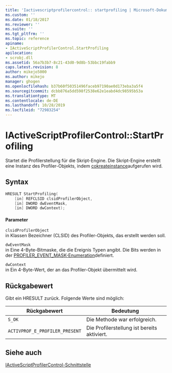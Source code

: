 ```yaml
---
title: 'Iactivescriptprofilercontrol:: startprofiling | Microsoft-Dokumentation'
ms.custom: ''
ms.date: 01/18/2017
ms.reviewer: ''
ms.suite: ''
ms.tgt_pltfrm: ''
ms.topic: reference
apiname:
- IActiveScriptProfilerControl.StartProfiling
apilocation:
- scrobj.dll
ms.assetid: 56a7b3b7-8c21-43d0-9d8b-53bbc19fabb9
caps.latest.revision: 8
author: mikejo5000
ms.author: mikejo
manager: ghogen
ms.openlocfilehash: b37b60f50351496faceb97190ae0d173eba3a5f4
ms.sourcegitcommit: dcbb876a5dd598f2538e62e1eabd4dc98595b53a
ms.translationtype: MT
ms.contentlocale: de-DE
ms.lasthandoff: 10/28/2019
ms.locfileid: "72983254"
---
```

# <a name="iactivescriptprofilercontrolstartprofiling"></a>IActiveScriptProfilerControl::StartProfiling
Startet die Profilerstellung für die Skript-Engine. Die Skript-Engine erstellt eine Instanz des Profiler-Objekts, indem [cokreateinstance](/windows/desktop/api/combaseapi/nf-combaseapi-cocreateinstance)aufgerufen wird.  
  
## <a name="syntax"></a>Syntax  
  
```cpp
HRESULT StartProfiling(  
    [in] REFCLSID clsidProfilerObject,  
    [in] DWORD dwEventMask,  
    [in] DWORD dwContext);  
```  
  
#### <a name="parameters"></a>Parameter  
 `clsidProfilerObject`  
 in Klassen Bezeichner (CLSID) des Profiler-Objekts, das erstellt werden soll.  
  
 `dwEventMask`  
 in Eine 4-Byte-Bitmaske, die die Ereignis Typen angibt. Die Bits werden in der [PROFILER_EVENT_MASK-Enumeration](../../winscript/reference/profiler-event-mask-enumeration.md)definiert.  
  
 `dwContext`  
 in Ein 4-Byte-Wert, der an das Profiler-Objekt übermittelt wird.  
  
## <a name="return-value"></a>Rückgabewert  
 Gibt ein HRESULT zurück. Folgende Werte sind möglich:  
  
|Rückgabewert|Bedeutung|  
|------------------|-------------|  
|`S_OK`|Die Methode war erfolgreich.|  
|`ACTIVPROF_E_PROFILER_PRESENT`|Die Profilerstellung ist bereits aktiviert.|  
  
## <a name="see-also"></a>Siehe auch  
 [IActiveScriptProfilerControl-Schnittstelle](../../winscript/reference/iactivescriptprofilercontrol-interface.md)